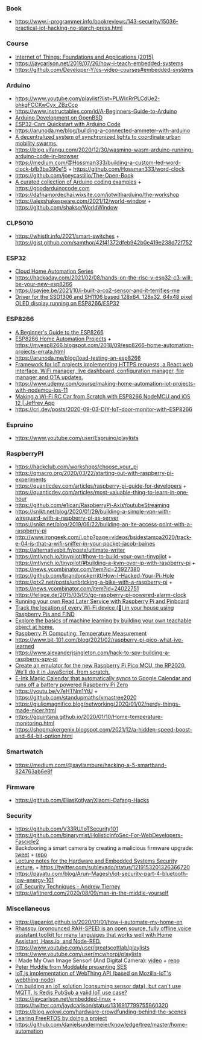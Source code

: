 ### Book

- https://www.i-programmer.info/bookreviews/143-security/15036-practical-iot-hacking-no-starch-press.html

### Course

- [Internet of Things: Foundations and Applications (2015)](http://dret.net/lectures/iot-spring15)
- https://jaycarlson.net/2019/07/26/how-i-teach-embedded-systems
- https://github.com/Developer-Y/cs-video-courses#embedded-systems

### Arduino

- https://www.youtube.com/playlist?list=PLWIcRrPLCdUe2-bhkgFCCKwCyx_ZBzCcp
- https://www.instructables.com/id/A-Beginners-Guide-to-Arduino
- [Arduino Development on OpenBSD](https://jcs.org/2019/12/17/arduino)
- [ESP32-Cam Quickstart with Arduino Code](https://youtu.be/Sb08leLWOgA)
- https://arunoda.me/blog/building-a-connected-ammeter-with-arduino
- [A decentralized system of synchronized lights to coordinate urban mobility swarms.](https://github.com/aberke/city-science-bike-swarm)
- https://blog.yifangu.com/2020/12/30/wasmino-wasm-arduino-running-arduino-code-in-browser
- https://medium.com/@Hossman333/building-a-custom-led-word-clock-bfb3ba390e15 + https://github.com/Hossman333/word-clock
- https://github.com/joeycastillo/The-Open-Book
- [A curated collection of Arduino coding examples](https://github.com/wokwi/good-arduino-code) + https://goodarduinocode.com
- https://dafnamordechai.wixsite.com/iotwitharduino/the-workshop
- https://alexshakespeare.com/2021/12/world-window + https://github.com/shakso/WorldWindow

### CLP5010

- https://whistlr.info/2021/smart-switches + https://gist.github.com/samthor/42f41372dfeb942b0e419e238d72f752

### ESP32

- [Cloud Home Automation Series](https://twitter.com/binitamshah/status/1229349993829498882)
- https://hackaday.com/2021/02/08/hands-on-the-risc-v-esp32-c3-will-be-your-new-esp8266
- https://savjee.be/2021/10/i-built-a-co2-sensor-and-it-terrifies-me
- [Driver for the SSD1306 and SH1106 based 128x64, 128x32, 64x48 pixel OLED display running on ESP8266/ESP32](https://github.com/ThingPulse/esp8266-oled-ssd1306)

### ESP8266

- [A Beginner's Guide to the ESP8266](https://tttapa.github.io/ESP8266/Chap01%20-%20ESP8266.html)
- [ESP8266 Home Automation Projects](https://learning.oreilly.com/library/view/esp8266-home-automation/9781787282629) + https://myesp8266.blogspot.com/2018/09/esp8266-home-automation-projects-errata.html
- https://arunoda.me/blog/load-testing-an-esp8266
- [Framework for IoT projects implementing HTTPS requests, a React web interface, WiFi manager, live dashboard, configuration manager, file manager and OTA updates.](https://github.com/maakbaas/esp8266-iot-framework)
- https://www.udemy.com/course/making-home-automation-iot-projects-with-nodemcu-ios-11
- [Making a Wi-Fi RC Car from Scratch with ESP8266 NodeMCU and iOS 12 | Jeffrey App](https://www.youtube.com/playlist?list=PLMlO1PGnzRobxbGv-iWVTJ4w_BBgU7MR8)
- https://cri.dev/posts/2020-09-03-DIY-IoT-door-monitor-with-ESP8266

### Espruino

- https://www.youtube.com/user/Espruino/playlists

### RaspberryPI

- https://hackclub.com/workshops/choose_your_pi
- https://qmacro.org/2020/03/22/starting-out-with-raspberry-pi-experiments
- https://quanticdev.com/articles/raspberry-pi-guide-for-developers + https://quanticdev.com/articles/most-valuable-thing-to-learn-in-one-hour
- https://github.com/e1ioan/RaspberryPi-AxisYoutubeStreaming
- https://snikt.net/blog/2020/01/29/building-a-simple-vpn-with-wireguard-with-a-raspberry-pi-as-server
- https://snikt.net/blog/2019/06/22/building-an-lte-access-point-with-a-raspberry-pi
- http://www.irongeek.com/i.php?page=videos/bsidestampa2020/track-e-04-is-that-a-wifi-sniffer-in-your-pocket-jacob-baines
- https://alternativebit.fr/posts/ultimate-writer
- https://mtlynch.io/tinypilot/#how-to-build-your-own-tinypilot + https://mtlynch.io/tinypilot/#building-a-kvm-over-ip-with-raspberry-pi + https://news.ycombinator.com/item?id=23927380
- https://github.com/brandonskerritt/How-I-Hacked-Your-Pi-Hole
- https://ptx2.net/posts/unbricking-a-bike-with-a-raspberry-pi + https://news.ycombinator.com/item?id=24022751
- https://felixge.de/2015/03/05/go-raspberry-pi-powered-alarm-clock
- [Running your own Read Later Service with Raspberry Pi and Pinboard](https://christianhans.info/12791/running-your-own-read-later-service-with-raspberry-pi-and-pinboard)
- [Track the location of every Wi-Fi device (📱) in your house using Raspberry Pis and FIND](https://github.com/schollz/find-lf)
- [Explore the basics of machine learning by building your own teachable object at home.](https://github.com/googlecreativelab/alto)
- [Raspberry Pi Computing: Temperature Measurement](https://leanpub.com/rpctemp)
- https://www.bit-101.com/blog/2021/02/raspberry-pi-pico-what-ive-learned
- https://www.alexanderjsingleton.com/hack-to-spy-building-a-raspberry-spy-pi
- [Create an emulator for the new Raspberry Pi Pico MCU, the RP2020. We'll do it in JavaScript, from scratch.](https://www.youtube.com/playlist?list=PLLomdjsHtJTxT-vdJHwa3z62dFXZnzYBm)
- [E-Ink Magic Calendar that automatically syncs to Google Calendar and runs off a battery powered Raspberry Pi Zero](https://github.com/speedyg0nz/MagInkCal)
- https://youtu.be/v7eHTNm1YtU + https://github.com/standupmaths/xmastree2020
- https://giuliomagnifico.blog/networking/2020/01/02/nerdy-things-made-nicer.html
- https://gquintana.github.io/2020/01/10/Home-temperature-monitoring.html
- https://shopmakergenix.blogspot.com/2021/12/a-hidden-speed-boost-and-64-bit-option.html

### Smartwatch

- https://medium.com/@sayliambure/hacking-a-5-smartband-824763ab6e8f

### Firmware

- https://github.com/EliasKotlyar/Xiaomi-Dafang-Hacks

### Security

- https://github.com/V33RU/IoTSecurity101
- https://github.com/binarymist/HolisticInfoSec-For-WebDevelopers-Fascicle2
- Backdooring a smart camera by creating a malicious firmware upgrade: [tweet](https://twitter.com/StackSmashing/status/1216738008441020416) + [repo](https://github.com/ghidraninja/wyze_scripts)
- [Lecture notes for the Hardware and Embedded Systems Security lecture.](https://github.com/david-oswald/hwsec_lecture_notes) + https://twitter.com/sublevado/status/1219153201326366720
- https://payatu.com/blog/Arun-Magesh/iot-security-part-4-bluetooth-low-energy-101
- [IoT Security Techniques - Andrew Tierney](https://www.youtube.com/playlist?list=PLxzQqOO_sw9Pj46OJiXb1yvniUkqOhFo9)
- https://afitnerd.com/2020/08/09/man-in-the-middle-yourself

### Miscellaneous

- https://japaniot.github.io/2020/01/01/how-i-automate-my-home-en
- [Rhasspy (pronounced RAH-SPEE) is an open source, fully offline voice assistant toolkit for many languages that works well with Home Assistant, Hass.io, and Node-RED.](https://rhasspy.readthedocs.io/en/latest/)
- https://www.youtube.com/user/greatscottlab/playlists
- https://www.youtube.com/user/mcwhorpj/playlists
- I Made My Own Image Sensor! (And Digital Camera): [video](https://youtu.be/PaXweP73NT4) + [repo](https://github.com/IdleHandsProject/diycamera)
- [Peter Hoddie from Moddable presenting SES](https://youtu.be/-2UnCfy5NSs)
- [IoT.js implementation of WebThing API (based on Mozilla-IoT's webthing-node)](https://github.com/rzr/webthing-iotjs/wiki)
- [I'm building an IoT solution (consuming sensor data), but can't use MQTT. Is Redis PubSub a valid IoT use case?](https://twitter.com/julian_duque/status/1309514620403679233)
- https://jaycarlson.net/embedded-linux + https://twitter.com/jaydcarlson/status/1316917799755960320
- https://blog.wokwi.com/hardware-crowdfunding-behind-the-scenes
- [Learing FreeRTOS by doing a project](https://github.com/tiberiucorbu/solar-energy-logger)
- https://github.com/danielsundermeier/knowledge/tree/master/home-automation
